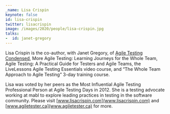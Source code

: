 ```yaml
---
_name: Lisa Crispin
keynote: false
id: lisa-crispin
twitter: lisacrispin ‏
image: /images/2020/people/lisa-crispin.jpg
talks:
-  id: janet-gregory
---
```

Lisa Crispin is the co-author, with Janet Gregory, of [Agile Testing Condensed](https://leanpub.com/agiletesting-condensed), More Agile Testing: Learning Journeys for the Whole Team, Agile Testing: A Practical Guide for Testers and Agile Teams, the LiveLessons Agile Testing Essentials video course, and “The Whole Team Approach to Agile Testing” 3-day training course.

Lisa was voted by her peers as the Most Influential Agile Testing Professional Person at Agile Testing Days in 2012. She is a testing advocate working at mabl to explore leading practices in testing in the software community. Please visit [www.lisacrispin.com](www.lisacrispin.com) and [www.agiletester.ca](www.agiletester.ca) for more.